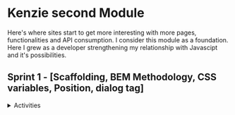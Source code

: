 # Kenzie second Module

<p>
  Here's where sites start to get more interesting with more pages, functionalities and API consumption. I consider this module as a foundation. Here I grew as a developer strengthening my relationship with Javascipt and it's possibilities.
</p>

## Sprint 1 - [Scaffolding, BEM Methodology, CSS variables, Position, dialog tag]

<details>
  <summary>Activities</summary>

### Activity S1_04 - CSS variables

Exercise goal: prove the advantages of using variables in CSS and provide better code maintenance

<a href="./src/S1_04"> <img src="./src/assets/images/code_button.png"> </a> &nbsp; &nbsp;
<a href="link_pages"> <img src="./src/assets/images/project_button.png"> </a> &nbsp; &nbsp;

---

### Activity S1_16 - Generic Institutional Website

Project goal: Use CSS variables in conjunction with BEM methodology to raise the quality of CSS code

<a href="./src/S1_16/"> <img src="./src/assets/images/code_button.png"> </a> &nbsp; &nbsp;
<a href="link_pages"> <img src="./src/assets/images/project_button.png"> </a> &nbsp; &nbsp;

</details>
